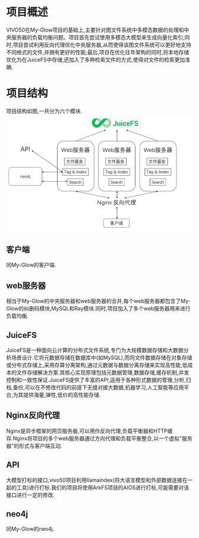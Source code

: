 # 项目概述
VIVO50在My-Glow项目的基础上,主要针对图文件系统中多模态数据的处理和中央服务器的负载均衡问题。项目首先尝试使用多模态大模型来生成向量化索引;同时,项目尝试利用反向代理优化中央服务器,从而使得该图文件系统可以更好地支持不同格式的文件,并拥有更好的性能;最后,项目在优化往年架构的同时,将本地存储优化为在JuiceFS中存储,还加入了多种检索文件的方式,使得对文件的检索更加准确.
# 项目结构
项目结构如图,一共分为六个模块.
![My-Glow_structure](pics/vivo50_structure.png)
## 客户端
同My-Glow的客户端.
## web服务器
相当于My-Glow的中央服务器和web服务器的合并,每个web服务器都包含了My-Glow的纠删码模块,MySQL和Ray模块.同时,项目加入了多个web服务器用来进行负载均衡.
## JuiceFS
JuiceFS是一种面向云计算的分布式文件系统,专门为大规模数据存储和大数据分析场景设计.它将元数据存储在数据库中(如MySQL),而将文件数据存储在对象存储或分布式存储上,采用存算分离架构,通过元数据与数据分离存储来实现高性能,低成本的文件存储解决方案.其核心实现原理包括元数据管理,数据存储,缓存机制,并发控制和一致性保证.JuiceFS提供了丰富的API,适用于各种形式数据的管理,分析,归档,备份,可以在不修改代码的前提下无缝对接大数据,机器学习,人工智能等应用平台,为其提供海量,弹性,低价的高性能存储.
## Nginx反向代理
Nginx是异步框架的网页服务器,可以用作反向代理,负载平衡器和HTTP缓存.Nginx将项目的多个web服务器通过方向代理和负载平衡整合,以一个虚拟"服务器"的形式与客户端互动.
## API
大模型打标的接口,vivo50项目利用llamaindex(将大语言模型和外部数据连接在一起的工具)进行打标.我们的项目将使用ArkFS项目的AIOS进行打标,可能需要对该接口进行一定的修改.
## neo4j
同My-Glow的neo4j.